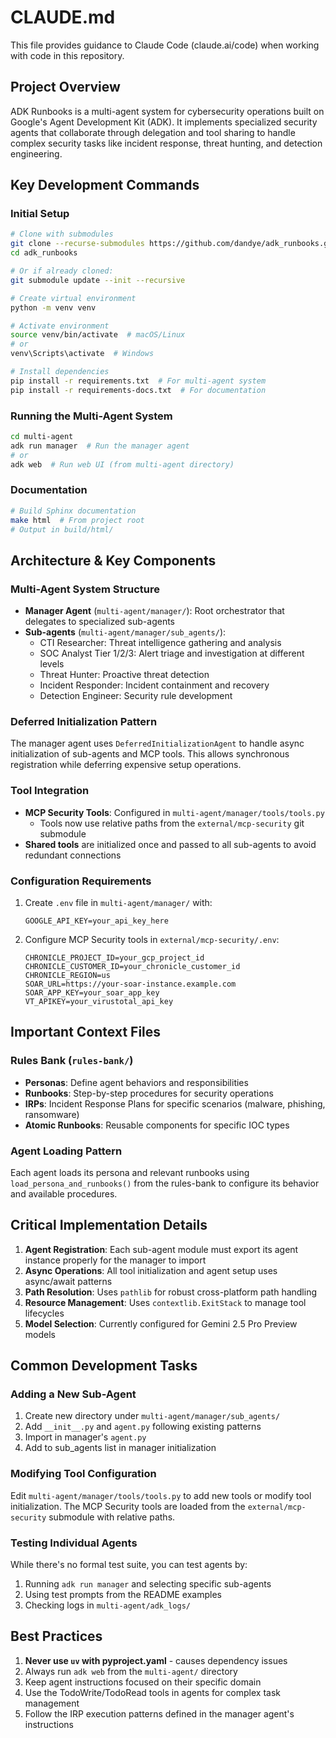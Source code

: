 # CLAUDE.md

This file provides guidance to Claude Code (claude.ai/code) when working with code in this repository.

## Project Overview

ADK Runbooks is a multi-agent system for cybersecurity operations built on Google's Agent Development Kit (ADK). It implements specialized security agents that collaborate through delegation and tool sharing to handle complex security tasks like incident response, threat hunting, and detection engineering.

## Key Development Commands

### Initial Setup
```bash
# Clone with submodules
git clone --recurse-submodules https://github.com/dandye/adk_runbooks.git
cd adk_runbooks

# Or if already cloned:
git submodule update --init --recursive

# Create virtual environment
python -m venv venv

# Activate environment
source venv/bin/activate  # macOS/Linux
# or
venv\Scripts\activate  # Windows

# Install dependencies
pip install -r requirements.txt  # For multi-agent system
pip install -r requirements-docs.txt  # For documentation
```

### Running the Multi-Agent System
```bash
cd multi-agent
adk run manager  # Run the manager agent
# or
adk web  # Run web UI (from multi-agent directory)
```

### Documentation
```bash
# Build Sphinx documentation
make html  # From project root
# Output in build/html/
```

## Architecture & Key Components

### Multi-Agent System Structure
- **Manager Agent** (`multi-agent/manager/`): Root orchestrator that delegates to specialized sub-agents
- **Sub-agents** (`multi-agent/manager/sub_agents/`): 
  - CTI Researcher: Threat intelligence gathering and analysis
  - SOC Analyst Tier 1/2/3: Alert triage and investigation at different levels
  - Threat Hunter: Proactive threat detection
  - Incident Responder: Incident containment and recovery
  - Detection Engineer: Security rule development

### Deferred Initialization Pattern
The manager agent uses `DeferredInitializationAgent` to handle async initialization of sub-agents and MCP tools. This allows synchronous registration while deferring expensive setup operations.

### Tool Integration
- **MCP Security Tools**: Configured in `multi-agent/manager/tools/tools.py`
  - Tools now use relative paths from the `external/mcp-security` git submodule
- **Shared tools** are initialized once and passed to all sub-agents to avoid redundant connections

### Configuration Requirements
1. Create `.env` file in `multi-agent/manager/` with:
   ```
   GOOGLE_API_KEY=your_api_key_here
   ```
2. Configure MCP Security tools in `external/mcp-security/.env`:
   ```
   CHRONICLE_PROJECT_ID=your_gcp_project_id
   CHRONICLE_CUSTOMER_ID=your_chronicle_customer_id
   CHRONICLE_REGION=us
   SOAR_URL=https://your-soar-instance.example.com
   SOAR_APP_KEY=your_soar_app_key
   VT_APIKEY=your_virustotal_api_key
   ```

## Important Context Files

### Rules Bank (`rules-bank/`)
- **Personas**: Define agent behaviors and responsibilities
- **Runbooks**: Step-by-step procedures for security operations
- **IRPs**: Incident Response Plans for specific scenarios (malware, phishing, ransomware)
- **Atomic Runbooks**: Reusable components for specific IOC types

### Agent Loading Pattern
Each agent loads its persona and relevant runbooks using `load_persona_and_runbooks()` from the rules-bank to configure its behavior and available procedures.

## Critical Implementation Details

1. **Agent Registration**: Each sub-agent module must export its agent instance properly for the manager to import
2. **Async Operations**: All tool initialization and agent setup uses async/await patterns
3. **Path Resolution**: Uses `pathlib` for robust cross-platform path handling
4. **Resource Management**: Uses `contextlib.ExitStack` to manage tool lifecycles
5. **Model Selection**: Currently configured for Gemini 2.5 Pro Preview models

## Common Development Tasks

### Adding a New Sub-Agent
1. Create new directory under `multi-agent/manager/sub_agents/`
2. Add `__init__.py` and `agent.py` following existing patterns
3. Import in manager's `agent.py`
4. Add to sub_agents list in manager initialization

### Modifying Tool Configuration
Edit `multi-agent/manager/tools/tools.py` to add new tools or modify tool initialization. The MCP Security tools are loaded from the `external/mcp-security` submodule with relative paths.

### Testing Individual Agents
While there's no formal test suite, you can test agents by:
1. Running `adk run manager` and selecting specific sub-agents
2. Using test prompts from the README examples
3. Checking logs in `multi-agent/adk_logs/`

## Best Practices

1. **Never use `uv` with pyproject.yaml** - causes dependency issues
2. Always run `adk web` from the `multi-agent/` directory
3. Keep agent instructions focused on their specific domain
4. Use the TodoWrite/TodoRead tools in agents for complex task management
5. Follow the IRP execution patterns defined in the manager agent's instructions